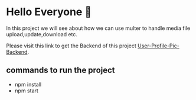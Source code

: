 # Hello Everyone 🙌

In this project we will see about how we can use multer to handle media file upload,update,download etc.

Please visit this link to get the Backend of this project [User-Profile-Pic-Backend](https://github.com/manish123297/User-Profile-Pic-Backend).

## commands to run the project

- npm install
- npm start
